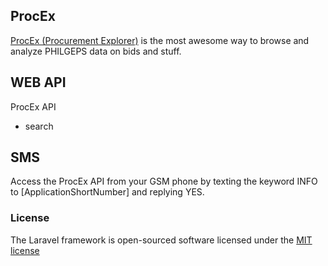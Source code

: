 ## ProcEx

[ProcEx (Procurement Explorer)](https://procex.coreproc.ph) is the most awesome way to browse and analyze PHILGEPS data on bids and stuff.  

## WEB API 

ProcEx API
 
* search



## SMS

Access the ProcEx API from your GSM phone by texting the keyword INFO to [ApplicationShortNumber] and replying YES.

### License

The Laravel framework is open-sourced software licensed under the [MIT license](http://opensource.org/licenses/MIT)

